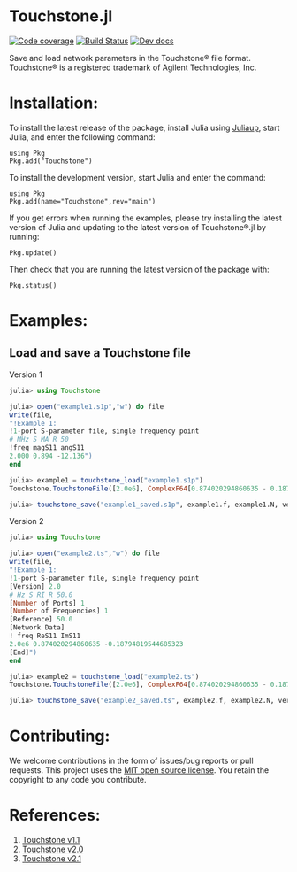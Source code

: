 # Touchstone.jl

[![Code coverage](https://codecov.io/gh/kpobrien/Touchstone.jl/branch/main/graphs/badge.svg)](https://codecov.io/gh/kpobrien/Touchstone.jl)
[![Build Status](https://github.com/kpobrien/Touchstone.jl/actions/workflows/CI.yml/badge.svg)](https://github.com/kpobrien/Touchstone.jl/actions?query=workflow) [![Dev docs](https://img.shields.io/badge/docs-dev-blue.svg)](https://kpobrien.github.io/Touchstone.jl/dev/reference/)

Save and load network parameters in the Touchstone® file format. Touchstone® is a registered trademark of Agilent Technologies, Inc.

# Installation:

To install the latest release of the package, install Julia using [Juliaup](https://github.com/JuliaLang/juliaup), start Julia, and enter the following command:
```
using Pkg
Pkg.add("Touchstone")
```

To install the development version, start Julia and enter the command:
```
using Pkg
Pkg.add(name="Touchstone",rev="main")
```

If you get errors when running the examples, please try installing the latest version of Julia and updating to the latest version of Touchstone®.jl by running:
```
Pkg.update()
```

Then check that you are running the latest version of the package with:
```
Pkg.status()
```

# Examples:
## Load and save a Touchstone file
Version 1
```julia
julia> using Touchstone

julia> open("example1.s1p","w") do file
write(file,
"!Example 1:
!1-port S-parameter file, single frequency point
# MHz S MA R 50
!freq magS11 angS11
2.000 0.894 -12.136")
end

julia> example1 = touchstone_load("example1.s1p")
Touchstone.TouchstoneFile([2.0e6], ComplexF64[0.874020294860635 - 0.18794819544685323im;;;], "mhz", "s", "ma", 50.0, 1.0, 1, "12_21", 1, 0, [50.0], String[], "Full", Tuple{Char, Vector{Int64}}[], ["Example 1:", "1-port S-parameter file, single frequency point", "freq magS11 angS11"], [2.0, 0.894, -12.136], Float64[])

julia> touchstone_save("example1_saved.s1p", example1.f, example1.N, version=1.0)
```

Version 2
```julia
julia> using Touchstone

julia> open("example2.ts","w") do file
write(file,
"!Example 1:
!1-port S-parameter file, single frequency point
[Version] 2.0
# Hz S RI R 50.0
[Number of Ports] 1
[Number of Frequencies] 1
[Reference] 50.0
[Network Data]
! freq ReS11 ImS11 
2.0e6 0.874020294860635 -0.18794819544685323
[End]")
end

julia> example2 = touchstone_load("example2.ts")
Touchstone.TouchstoneFile([2.0e6], ComplexF64[0.874020294860635 - 0.18794819544685323im;;;], "mhz", "s", "ma", 50.0, 1.0, 1, "12_21", 1, 0, [50.0], String[], "Full", Tuple{Char, Vector{Int64}}[], ["Example 1:", "1-port S-parameter file, single frequency point", "freq magS11 angS11"], [2.0, 0.894, -12.136], Float64[])

julia> touchstone_save("example2_saved.ts", example2.f, example2.N, version=2.0)
```

# Contributing:

We welcome contributions in the form of issues/bug reports or pull requests. This project uses the [MIT open source license](https://opensource.org/license/MIT). You retain the copyright to any code you contribute.

# References:

1. [Touchstone v1.1](http://www.ibis.org/connector/touchstone_spec11.pdf)
2. [Touchstone v2.0](http://www.ibis.org/touchstone_ver2.0/touchstone_ver2_0.pdf)
3. [Touchstone v2.1](https://ibis.org/touchstone_ver2.1/touchstone_ver2_1.pdf)
